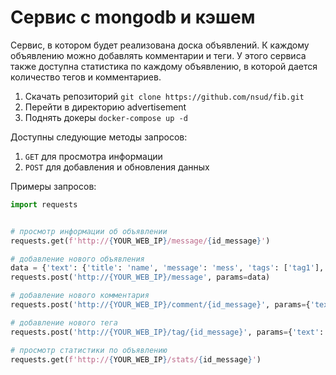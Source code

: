 # Сервис с mongodb и кэшем

Cервис, в котором будет реализована доска объявлений. К каждому объявлению можно добавлять комментарии и теги. У этого сервиса также доступна статистика по каждому объявлению, в которой дается количество тегов и комментариев.

1. Скачать репозиторий `git clone https://github.com/nsud/fib.git`
2. Перейти в директорию advertisement
3. Поднять докеры `docker-compose up -d`

Доступны следующие методы запросов:
1. `GET` для просмотра информации
2. `POST` для добавления и обновления данных

Примеры запросов:

```python
import requests


# просмотр информации об объявлении
requests.get(f'http://{YOUR_WEB_IP}/message/{id_message}') 

# добавление нового объявления
data = {'text': {'title': 'name', 'message': 'mess', 'tags': ['tag1'], 'comments': ['comment1']}}
requests.post('http://{YOUR_WEB_IP}/message', params=data) 

# добавление нового комментария
requests.post('http://{YOUR_WEB_IP}/comment/{id_message}', params={'text': 'comm222'})

# добавление нового тега
requests.post('http://{YOUR_WEB_IP}/tag/{id_message}', params={'text': 'tag222'})

# просмотр статистики по объявлению
requests.get(f'http://{YOUR_WEB_IP}/stats/{id_message}') 

```